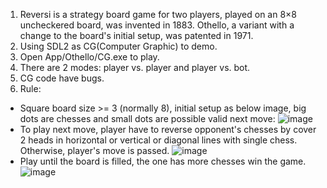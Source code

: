 1. Reversi is a strategy board game for two players, played on an 8×8 uncheckered board, was invented in 1883. Othello, a variant with a change to the board's initial setup, was patented in 1971.
2. Using SDL2 as CG(Computer Graphic) to demo.
3. Open App/Othello/CG.exe to play.
4. There are 2 modes: player vs. player and player vs. bot.
5. CG code have bugs.
6. Rule:
 - Square board size >= 3 (normally 8), initial setup as below image, big dots are chesses and small dots are possible valid next move:
![image](https://user-images.githubusercontent.com/43707410/115865742-f0e19d00-a462-11eb-8ce8-e0c2cc3a1aa8.png)
 - To play next move, player have to reverse opponent's chesses by cover 2 heads in horizontal or vertical or diagonal lines with single chess. Otherwise, player's move is passed.
![image](https://user-images.githubusercontent.com/43707410/115866685-381c5d80-a464-11eb-828d-14ad1c4adb09.png)
 - Play until the board is filled, the one has more chesses win the game.
![image](https://user-images.githubusercontent.com/43707410/115867617-8716c280-a465-11eb-8ebb-dad22faa6af4.png)

